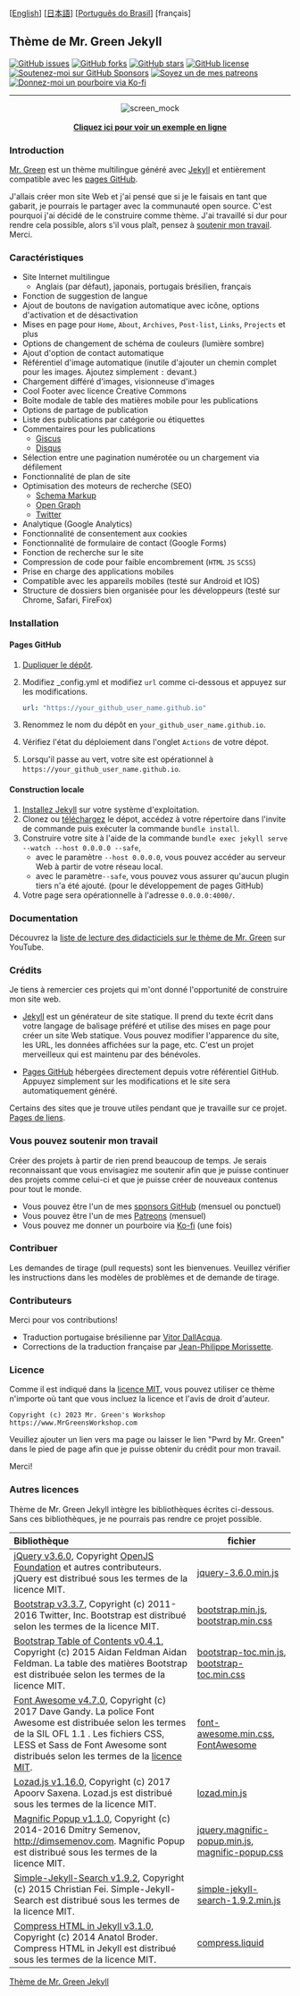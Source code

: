 [[English](https://github.com/MrGreensWorkshop/MrGreen-JekyllTheme/blob/main/README.md#readme)] [[日本語](https://github.com/MrGreensWorkshop/MrGreen-JekyllTheme/blob/main/README-jp.md#readme)] [[Português do Brasil](https://github.com/MrGreensWorkshop/MrGreen-JekyllTheme/blob/main/README-pt.md#readme)] [français]

## Thème de Mr. Green Jekyll

<!-- readme -->

[<img src="https://img.shields.io/github/issues/MrGreensWorkshop/MrGreen-JekyllTheme" alt="GitHub issues" data-no-image-viewer>](https://github.com/MrGreensWorkshop/MrGreen-JekyllTheme/issues)
[<img src="https://img.shields.io/github/forks/MrGreensWorkshop/MrGreen-JekyllTheme" alt="GitHub forks" data-no-image-viewer>](https://github.com/MrGreensWorkshop/MrGreen-JekyllTheme/blob/main/README.md#readme)
[<img src="https://img.shields.io/github/stars/MrGreensWorkshop/MrGreen-JekyllTheme" alt="GitHub stars" data-no-image-viewer>](https://github.com/MrGreensWorkshop/MrGreen-JekyllTheme/blob/main/README.md#readme)
[<img src="https://img.shields.io/github/license/MrGreensWorkshop/MrGreen-JekyllTheme" alt="GitHub license" data-no-image-viewer>](https://github.com/MrGreensWorkshop/MrGreen-JekyllTheme/blob/main/LICENSE.txt)
[<img src="https://shields.io/badge/Github%20Sponsors-Support%20me-blue?logo=GitHub+Sponsors" alt="Soutenez-moi sur GitHub Sponsors" data-no-image-viewer>](https://github.com/sponsors/MrGreensWorkshop "Soutenez-moi sur GitHub Sponsors")
[<img src="https://shields.io/badge/Patreon-Support%20me-blue?logo=Patreon" alt="Soyez un de mes patreons" data-no-image-viewer>](https://patreon.com/MrGreensWorkshop "Soyez un de mes patreons")
[<img src="https://shields.io/badge/Ko--fi-Tip%20me-blue?logo=kofi" alt="Donnez-moi un pourboire via Ko-fi" data-no-image-viewer>](https://ko-fi.com/MrGreensWorkshop "Donnez-moi un pourboire via Ko-fi")

---

<div align="center">
  <img src="https://jekyll-theme-mrgreen-demo.mrgreensworkshop.com/assets/img/posts/mock1.jpg" max-height="500" alt="screen_mock">
  <br><br>
  <a href="https://jekyll-theme-mrgreen-demo.mrgreensworkshop.com" style="font-weight: bold;" >Cliquez ici pour voir un exemple en ligne</a>
</div>


### Introduction

<!-- outline-start -->

[Mr. Green](https://github.com/MrGreensWorkshop/MrGreen-JekyllTheme) est un thème multilingue généré avec [Jekyll](https://jekyllrb.com/) et entièrement compatible avec les [pages GitHub](https://pages.github.com/).

<!-- outline-end -->

J'allais créer mon site Web et j'ai pensé que si je le faisais en tant que gabarit, je pourrais le partager avec la communauté open source. C'est pourquoi j'ai décidé de le construire comme thème. J'ai travaillé si dur pour rendre cela possible, alors s'il vous plaît, pensez à [soutenir mon travail](#vous-pouvez-soutenir-mon-travail). Merci.

### Caractéristiques

- Site Internet multilingue
  - Anglais (par défaut), japonais, portugais brésilien, français
- Fonction de suggestion de langue
- Ajout de boutons de navigation automatique avec icône, options d'activation et de désactivation
- Mises en page pour `Home`, `About`, `Archives`, `Post-list`, `Links`, `Projects` et plus
- Options de changement de schéma de couleurs (lumière sombre)
- Ajout d'option de contact automatique
- Référentiel d'image automatique (inutile d'ajouter un chemin complet pour les images. Ajoutez simplement `:` devant.)
- Chargement différé d'images, visionneuse d'images
- Cool Footer avec licence Creative Commons
- Boîte modale de table des matières mobile pour les publications
- Options de partage de publication
- Liste des publications par catégorie ou étiquettes
- Commentaires pour les publications
  - [Giscus](https://giscus.app)
  - [Disqus](https://disqus.com)
- Sélection entre une pagination numérotée ou un chargement via défilement
- Fonctionnalité de plan de site
- Optimisation des moteurs de recherche (SEO)
  - [Schema Markup](https://schema.org)
  - [Open Graph](https://ogp.me/)
  - [Twitter](https://developer.twitter.com/en/docs/twitter-for-websites/cards/overview/summary)
- Analytique (Google Analytics)
- Fonctionnalité de consentement aux cookies
- Fonctionnalité de formulaire de contact (Google Forms)
- Fonction de recherche sur le site
- Compression de code pour faible encombrement (`HTML` `JS` `SCSS`)
- Prise en charge des applications mobiles
- Compatible avec les appareils mobiles (testé sur Android et IOS)
- Structure de dossiers bien organisée pour les développeurs (testé sur Chrome, Safari, FireFox)

### Installation

#### Pages GitHub

1. [Dupliquer le dépôt](https://github.com/MrGreensWorkshop/MrGreen-JekyllTheme/fork).
1. Modifiez \_config.yml et modifiez `url` comme ci-dessous et appuyez sur les modifications.

   ```yaml
   url: "https://your_github_user_name.github.io"
   ```

1. Renommez le nom du dépôt en `your_github_user_name.github.io`.
1. Vérifiez l'état du déploiement dans l'onglet `Actions` de votre dépot.
1. Lorsqu'il passe au vert, votre site est opérationnel à `https://your_github_user_name.github.io`.

#### Construction locale

1. [Installez Jekyll](https://jekyllrb.com/docs/installation/) sur votre système d'exploitation.
1. Clonez ou [téléchargez](https://github.com/MrGreensWorkshop/MrGreen-JekyllTheme/releases/latest) le dépot, accédez à votre répertoire dans l'invite de commande puis exécuter la commande `bundle install`.
1. Construire votre site à l'aide de la commande `bundle exec jekyll serve --watch --host 0.0.0.0 --safe`,
    - avec le paramètre `--host 0.0.0.0`, vous pouvez accéder au serveur Web à partir de votre réseau local.
    - avec le paramètre`--safe`, vous pouvez vous assurer qu'aucun plugin tiers n'a été ajouté. (pour le développement de pages GitHub)
1. Votre page sera opérationnelle à l'adresse `0.0.0.0:4000/`.

### Documentation

Découvrez la [liste de lecture des didacticiels sur le thème de Mr. Green](https://www.youtube.com/playlist?list=PLAymxPbYHgl-fFy5can7uZBMJtFWVcphD) sur YouTube.

### Crédits

Je tiens à remercier ces projets qui m'ont donné l'opportunité de construire mon site web.

- [Jekyll](https://jekyllrb.com/) est un générateur de site statique. Il prend du texte écrit dans votre langage de balisage préféré et utilise des mises en page pour créer un site Web statique. Vous pouvez modifier l'apparence du site, les URL, les données affichées sur la page, etc. C'est un projet merveilleux qui est maintenu par des bénévoles.

- [Pages GitHub](https://pages.github.com/) hébergées directement depuis votre référentiel GitHub. Appuyez simplement sur les modifications et le site sera automatiquement généré.

Certains des sites que je trouve utiles pendant que je travaille sur ce projet. [Pages de liens](https://jekyll-theme-mrgreen-demo.mrgreensworkshop.com/tabs/links.html).

### Vous pouvez soutenir mon travail

Créer des projets à partir de rien prend beaucoup de temps. Je serais reconnaissant que vous envisagiez me soutenir afin que je puisse continuer des projets comme celui-ci et  que je puisse créer de nouveaux contenus pour tout le monde.

- Vous pouvez être l'un de mes [sponsors GitHub](https://github.com/sponsors/MrGreensWorkshop "Soutenez-moi sur GitHub Sponsors") (mensuel ou ponctuel)
- Vous pouvez être l'un de mes [Patreons](https://patreon.com/MrGreensWorkshop "Soyez un de mes patreons") (mensuel)
- Vous pouvez me donner un pourboire via [Ko-fi](https://ko-fi.com/MrGreensWorkshop "Donnez-moi un pourboire via Ko-fi") (une fois)

### Contribuer

Les demandes de tirage (pull requests) sont les bienvenues. Veuillez vérifier les instructions dans les modèles de problèmes et de demande de tirage.

### Contributeurs

Merci pour vos contributions!

- Traduction portugaise brésilienne par [Vitor DallAcqua](https://github.com/fandangos).
- Corrections de la traduction française par [Jean-Philippe Morissette](https://github.com/JPMorissette).

### Licence

Comme il est indiqué dans la [licence MIT](https://github.com/MrGreensWorkshop/MrGreen-JekyllTheme/blob/main/LICENSE.txt), vous pouvez utiliser ce thème n'importe où tant que vous incluez la licence et l'avis de droit d'auteur.

`Copyright (c) 2023 Mr. Green's Workshop https://www.MrGreensWorkshop.com`

Veuillez ajouter un lien vers ma page ou laisser le lien "Pwrd by Mr. Green" dans le pied de page afin que je puisse obtenir du crédit pour mon travail.

Merci!

### Autres licences

Thème de Mr. Green Jekyll intègre les bibliothèques écrites ci-dessous. Sans ces bibliothèques, je ne pourrais pas rendre ce projet possible.

| Bibliothèque                         | fichier |
| :----------------------------------- | ------- |
| [jQuery v3.6.0](https://github.com/jquery/jquery/tree/3.6.0), Copyright [OpenJS Foundation](https://openjsf.org) et autres contributeurs. jQuery est distribué sous les termes de la licence MIT. | [jquery-3.6.0.min.js](https://github.com/MrGreensWorkshop/MrGreen-JekyllTheme/blob/main/assets/js/jquery-3.6.0.min.js) |
| [Bootstrap v3.3.7](https://github.com/twbs/bootstrap/tree/v3.3.7), Copyright (c) 2011-2016 Twitter, Inc. Bootstrap est distribué selon les termes de la licence MIT. | [bootstrap.min.js](https://github.com/MrGreensWorkshop/MrGreen-JekyllTheme/blob/main/assets/js/bootstrap.min.js), [bootstrap.min.css](assets/css/bootstrap.min.css) |
| [Bootstrap Table of Contents v0.4.1](https://github.com/afeld/bootstrap-toc/tree/v0.4.1), Copyright (c) 2015 Aidan Feldman Aidan Feldman. La table des matières Bootstrap est distribuée selon les termes de la licence MIT. | [bootstrap-toc.min.js](https://github.com/MrGreensWorkshop/MrGreen-JekyllTheme/blob/main/assets/js/bootstrap-toc.min.js), [bootstrap-toc.min.css](assets/css/bootstrap-toc.min.css) |
| [Font Awesome v4.7.0](https://github.com/FortAwesome/Font-Awesome/tree/v4.7.0), Copyright (c) 2017 Dave Gandy. La police Font Awesome est distribuée selon les termes de la SIL OFL 1.1 . Les fichiers CSS, LESS et Sass de Font Awesome sont distribués selon les termes de la [licence MIT](https://opensource.org/licenses/mit-license.html). | [font-awesome.min.css](https://github.com/MrGreensWorkshop/MrGreen-JekyllTheme/blob/main/assets/css/font-awesome.min.css), [FontAwesome](https://github.com/MrGreensWorkshop/MrGreen-JekyllTheme/blob/main/assets/fonts/) |
| [Lozad.js v1.16.0](https://github.com/ApoorvSaxena/lozad.js/tree/v1.16.0), Copyright (c) 2017 Apoorv Saxena. Lozad.js est distribué sous les termes de la licence MIT. | [lozad.min.js](https://github.com/MrGreensWorkshop/MrGreen-JekyllTheme/blob/main/assets/js/lozad.min.js) |
| [Magnific Popup v1.1.0](https://github.com/dimsemenov/Magnific-Popup/tree/1.1.0), Copyright (c) 2014-2016 Dmitry Semenov, http://dimsemenov.com. Magnific Popup est distribué sous les termes de la licence MIT. | [jquery.magnific-popup.min.js](https://github.com/MrGreensWorkshop/MrGreen-JekyllTheme/blob/main/assets/js/jquery.magnific-popup.min.js), [magnific-popup.css](assets/css/magnific-popup.css) |
| [Simple-Jekyll-Search v1.9.2](https://github.com/christian-fei/Simple-Jekyll-Search/tree/v1.9.2), Copyright (c) 2015 Christian Fei. Simple-Jekyll-Search est distribué sous les termes de la licence MIT. | [simple-jekyll-search-1.9.2.min.js](https://github.com/MrGreensWorkshop/MrGreen-JekyllTheme/blob/main/assets/js/simple-jekyll-search-1.9.2.min.js) |
| [Compress HTML in Jekyll v3.1.0](https://github.com/penibelst/jekyll-compress-html/tree/v3.1.0), Copyright (c) 2014 Anatol Broder. Compress HTML in Jekyll est distribué sous les termes de la licence MIT. | [compress.liquid](https://github.com/MrGreensWorkshop/MrGreen-JekyllTheme/blob/main/_layouts/util/compress.liquid) |

[Thème de Mr. Green Jekyll](https://github.com/MrGreensWorkshop/MrGreen-JekyllTheme)
